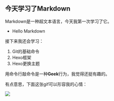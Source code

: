 ##  今天学习了Markdown
Markdown是一种超文本语言，今天我第一次学习了它。
* Hello Markdown

接下来我还会学习：

1. Git的基础命令
1. Hexo框架
3. Hexo更换主题

用命令行敲命令是一种**Geek**行为，我觉得还挺有趣的。

有点意思，下面这张gif可以形容我的心情：

![](https://qgt-style.oss-cn-hangzhou.aliyuncs.com/newcoursep4/g1/g1-2-2/tenor.gif)
